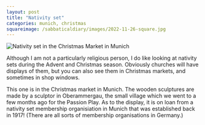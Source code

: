 ```yaml
---
layout: post
title: "Nativity set"
categories: munich, christmas
squareimage: /sabbaticaldiary/images/2022-11-26-square.jpg
---
```

<img src="/sabbaticaldiary/images/2022-11-26.jpg" alt="Nativity set in the Christmas Market in Munich" class="center">

Although I am not a particularly religious person, I do like looking at nativity sets during the Advent and Christmas season. Obviously churches will have displays of them, but you can also see them in Christmas markets, and sometimes in shop windows. 

This one is in the Christmas market in Munich. The wooden sculptures are made by a sculptor in Oberammergau, the small village which we went to a few months ago for the Passion Play. As to the display, it is on loan from a nativity set membership organisiation in Munich that was established back in 1917! (There are all sorts of membership organisations in Germany.)